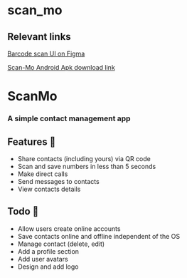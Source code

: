 # scan_mo

## Relevant links

[Barcode scan UI on Figma](https://www.figma.com/file/SwPzC4dlPFOY7ylp4ke3hF/Barcode-Contact-app?node-id=0%3A1)

[Scan-Mo Android Apk download link](https://drive.google.com/file/d/16M_H9RfeztXa5T3BmO69kLSgBtmLDnlP/view?usp=sharing)

# ScanMo
### A simple contact management app

## Features 📌
* Share contacts (including yours) via QR code
* Scan and save numbers in less than 5 seconds
* Make direct calls
* Send messages to contacts
* View contacts details


## Todo 📝
* Allow users create online accounts
* Save contacts online and offline independent of the OS
* Manage contact (delete, edit)
* Add a profile section
* Add user avatars
* Design and add logo
